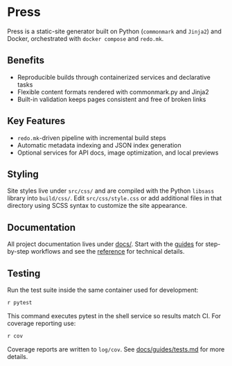 # Press

Press is a static-site generator built on Python (`commonmark` and `Jinja2`)
and Docker, orchestrated with `docker compose` and `redo.mk`.

## Benefits

- Reproducible builds through containerized services and declarative tasks
- Flexible content formats rendered with commonmark.py and Jinja2
- Built-in validation keeps pages consistent and free of broken links

## Key Features

- `redo.mk`-driven pipeline with incremental build steps
- Automatic metadata indexing and JSON index generation
- Optional services for API docs, image optimization, and local previews

## Styling

Site styles live under `src/css/` and are compiled with the Python `libsass`
library into `build/css/`. Edit `src/css/style.css` or add additional files in
that directory using SCSS syntax to customize the site appearance.

## Documentation

All project documentation lives under [docs/](docs/). Start with the
[guides](docs/guides/README.md) for step-by-step workflows and see the
[reference](docs/reference/README.md) for technical details.

## Testing

Run the test suite inside the same container used for development:

```bash
r pytest
```

This command executes pytest in the shell service so results match CI. For
coverage reporting use:

```bash
r cov
```

Coverage reports are written to `log/cov`. See
[docs/guides/tests.md](docs/guides/tests.md) for more details.

